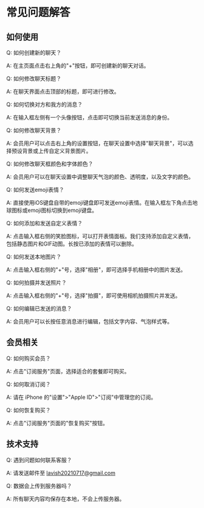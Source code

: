 # 常见问题解答

## 如何使用

Q: 如何创建新的聊天？

A: 在主页面点击右上角的"+"按钮，即可创建新的聊天对话。

Q: 如何修改聊天标题？

A: 在聊天界面点击顶部的标题，即可进行修改。

Q: 如何切换对方和我方的消息？

A: 在输入框左侧有一个头像按钮，点击即可切换当前发送消息的身份。

Q: 如何修改聊天背景？

A: 会员用户可以点击右上角的设置按钮，在聊天设置中选择"聊天背景"，可以选择预设背景或上传自定义背景图片。

Q: 如何修改聊天框颜色和字体颜色？

A: 会员用户可以在聊天设置中调整聊天气泡的颜色、透明度，以及文字的颜色。

Q: 如何发送emoji表情？

A: 直接使用iOS键盘自带的emoji键盘即可发送emoji表情。在输入框左下角点击地球图标或emoji图标切换到emoji键盘。

Q: 如何添加和发送自定义表情？

A: 点击输入框右侧的笑脸图标，可以打开表情面板。我们支持添加自定义表情，包括静态图片和GIF动图。长按已添加的表情可以删除。

Q: 如何发送本地图片？

A: 点击输入框右侧的"+"号，选择"相册"，即可选择手机相册中的图片发送。

Q: 如何拍摄并发送照片？

A: 点击输入框右侧的"+"号，选择"拍摄"，即可使用相机拍摄照片并发送。

Q: 如何编辑已发送的消息？

A: 会员用户可以长按任意消息进行编辑，包括文字内容、气泡样式等。

## 会员相关

Q: 如何购买会员？

A: 点击"订阅服务"页面，选择适合的套餐即可购买。

Q: 如何取消订阅？

A: 请在 iPhone 的"设置">"Apple ID">"订阅"中管理您的订阅。

Q: 如何恢复购买？

A: 点击"订阅服务"页面的"恢复购买"按钮。

## 技术支持

Q: 遇到问题如何联系客服？

A: 请发送邮件至 lavish20210717@gmail.com

Q: 数据会上传到服务器吗？

A: 所有聊天内容均保存在本地，不会上传服务器。
